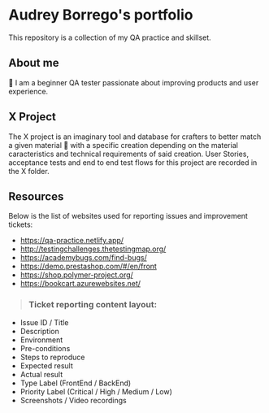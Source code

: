 # Audrey Borrego's portfolio
This repository is a collection of my QA practice and skillset.
## About me
🙌 I am a beginner QA tester passionate about improving products and user experience. 
## X Project
The X project is an imaginary tool and database for crafters to better match a given material :yarn: with a specific creation depending on the material caracteristics and technical requirements of said creation. User Stories, acceptance tests and end to end test flows for this project are recorded in the X folder.
## Resources
Below is the list of websites used for reporting issues and improvement tickets:
* https://qa-practice.netlify.app/
* http://testingchallenges.thetestingmap.org/
* https://academybugs.com/find-bugs/
* https://demo.prestashop.com/#/en/front
* https://shop.polymer-project.org/
* https://bookcart.azurewebsites.net/
> ### **Ticket reporting content layout:**
- Issue ID / Title
- Description
- Environment
- Pre-conditions
- Steps to reproduce
- Expected result
- Actual result
- Type Label (FrontEnd / BackEnd)
- Priority Label (Critical / High / Medium / Low)
- Screenshots / Video recordings
